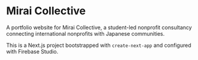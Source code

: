 # Mirai Collective

A portfolio website for Mirai Collective, a student-led nonprofit consultancy connecting international nonprofits with Japanese communities.

This is a Next.js project bootstrapped with `create-next-app` and configured with Firebase Studio.
